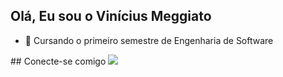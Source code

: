 ## Olá, Eu sou o Vinícius Meggiato

- 🌱 Cursando o primeiro semestre de Engenharia de Software
<div>
  ## Conecte-se comigo
<a href="https://www.linkedin.com/in/vin%C3%ADcius-meggiato-190bb124a/" target="_blank"><img src="https://img.shields.io/badge/-LinkedIn-%230077B5?style=for-the-badge&logo=linkedin&logoColor=white" target="_blank"></a>
</div>
